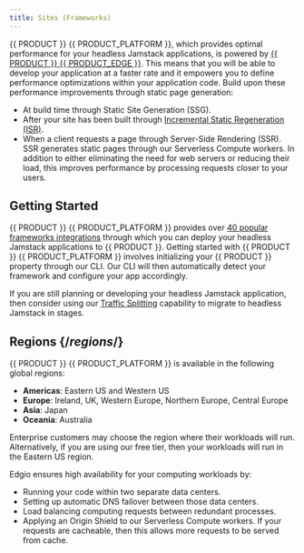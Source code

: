 ```yaml
---
title: Sites (Frameworks)
---
```


{{ PRODUCT }} {{ PRODUCT_PLATFORM }}, which provides optimal performance for your headless Jamstack applications, is powered by [{{ PRODUCT }} {{ PRODUCT_EDGE }}](/guides/performance). This means that you will be able to develop your application at a faster rate and it empowers you to define performance optimizations within your application code. Build upon these performance improvements through static page generation:
-   At build time through Static Site Generation (SSG).
-   After your site has been built through [Incremental Static Regeneration (ISR)](/guides/sites_frameworks/isg).
-   When a client requests a page through Server-Side Rendering (SSR). SSR generates static pages through our Serverless Compute workers. In addition to either eliminating the need for web servers or reducing their load, this improves performance by processing requests closer to your users.

## Getting Started

{{ PRODUCT }} {{ PRODUCT_PLATFORM }} provides over [40 popular frameworks integrations](/guides/sites_frameworks/getting_started) through which you can deploy your headless Jamstack applications to {{ PRODUCT }}. Getting started with {{ PRODUCT }} {{ PRODUCT_PLATFORM }} involves initializing your {{ PRODUCT }} property through our CLI. Our CLI will then automatically detect your framework and configure your app accordingly.

<Callout type="tip">

  If you are still planning or developing your headless Jamstack application, then consider using our [Traffic Splitting](/guides/performance/traffic_splitting) capability to migrate to headless Jamstack in stages.

</Callout>

## Regions {/*regions*/}

{{ PRODUCT }} {{ PRODUCT_PLATFORM }} is available in the following global regions:

-   **Americas**: Eastern US and Western US
-   **Europe**: Ireland, UK, Western Europe, Northern Europe, Central Europe
-   **Asia**: Japan
-   **Oceania**: Australia

<Callout type="info">

  Enterprise customers may choose the region where their workloads will run. Alternatively, if you are using our free tier, then your workloads will run in the Eastern US region.

</Callout>

Edgio ensures high availability for your computing workloads by:

-   Running your code within two separate data centers.
-   Setting up automatic DNS failover between those data centers.
-   Load balancing computing requests between redundant processes.
-   Applying an Origin Shield to our Serverless Compute workers. If your requests are cacheable, then this allows more requests to be served from cache.